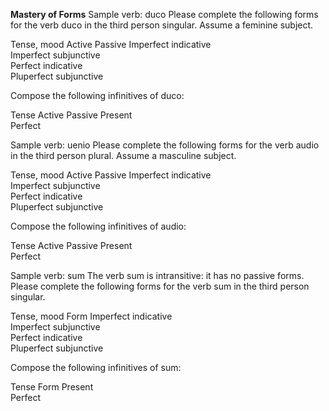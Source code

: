 **Mastery of Forms**
Sample verb: duco
Please complete the following forms for the verb duco in the third person singular. Assume a feminine subject.

Tense, mood	              Active	        Passive
Imperfect indicative	 	 
Imperfect subjunctive	 	 
Perfect indicative	 	 
Pluperfect subjunctive

Compose the following infinitives of duco:

Tense	          Active	        Passive
Present	 	 
Perfect	 	 

Sample verb: uenio
Please complete the following forms for the verb audio in the third person plural. Assume a masculine subject.
 
Tense, mood	                 Active	        Passive
Imperfect indicative	 	 
Imperfect subjunctive	 	 
Perfect indicative	 	 
Pluperfect subjunctive	 	 

Compose the following infinitives of audio:

Tense	                Active             	Passive
Present	 	 
Perfect	 	 

Sample verb: sum
The verb sum is intransitive: it has no passive forms.
Please complete the following forms for the verb sum in the third person singular.

Tense, mood	                        Form
Imperfect indicative	 
Imperfect subjunctive	 
Perfect indicative	 
Pluperfect subjunctive	 

Compose the following infinitives of sum:

Tense           	Form
Present	 
Perfect	 
